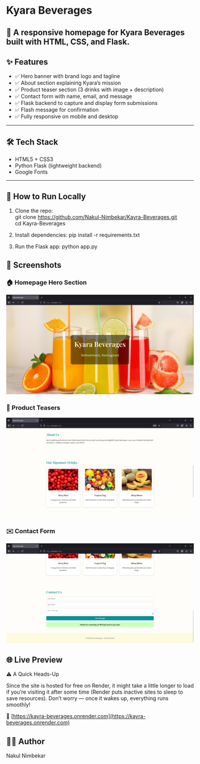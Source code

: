 # Kyara Beverages

🌿 A responsive homepage for **Kyara Beverages** built with HTML, CSS, and Flask.
---

## ✨ Features

- ✅ Hero banner with brand logo and tagline
- ✅ About section explaining Kyara’s mission
- ✅ Product teaser section (3 drinks with image + description)
- ✅ Contact form with name, email, and message
- ✅ Flask backend to capture and display form submissions
- ✅ Flash message for confirmation
- ✅ Fully responsive on mobile and desktop

---

## 🛠 Tech Stack

- HTML5 + CSS3
- Python Flask (lightweight backend)
- Google Fonts

---

## 🚀 How to Run Locally

1. Clone the repo:
   <br>
   git clone https://github.com/Nakul-Nimbekar/Kayra-Beverages.git
   <br>
   cd Kayra-Beverages

3. Install dependencies:
   pip install -r requirements.txt

4. Run the Flask app:
   python app.py

## 📸 Screenshots

### 🏠 Homepage Hero Section
![Homepage](Screenshots/Homepage.png)

### 🧃 Product Teasers
![Products](Screenshots/Products.png)

### ✉️ Contact Form
![Contact](Screenshots/Contact-Form.png)

## 🌐 Live Preview
 ⚠️ A Quick Heads-Up

Since the site is hosted for free on Render, it might take a little longer to load if you’re visiting it after some time (Render puts inactive sites to sleep to save resources). Don’t worry — once it wakes up, everything runs smoothly!

🔗 [https://kayra-beverages.onrender.com](https://kayra-beverages.onrender.com)

## 🙋‍♂️ Author
Nakul Nimbekar


